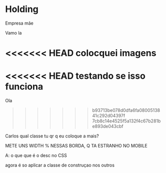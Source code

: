 # Holding
Empresa mãe

Vamo la

<<<<<<< HEAD
colocquei imagens
=======
<<<<<<< HEAD
testando se isso funciona
=======
Ola
>>>>>>> b93713be078d0dfa6fa0800513841c292d04397f
>>>>>>> 7cb8c14e4525f5a132f4c67b281be893de043cbf




Carlos qual classe tu qr q eu coloque a mais?




METE UNS WIDTH % NESSAS BORDA, Q TA ESTRANHO NO MOBILE

A: o que que é o desc no CSS

agora é so aplicar a classe de construçao nos outros